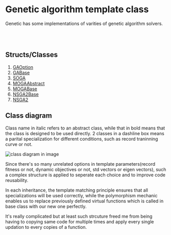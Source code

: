 # Genetic algorithm template class

Genetic has some implementations of varities of genetic algorithm solvers.

<br>
<br>

## Structs/Classes
1. [GAOption](./Genetic/GAOption.md)
2. [GABase](./Genetic/GABase.md)
3. [SOGA](./Genetic/SOGA.md)
4. [MOGAAbstract](./Genetic/MOGAAbstract.md)
5. [MOGABase](./Genetic/MOGABase.md)
6. [NSGA2Base](./Genetic/NSGA2Base.md)
7. [NSGA2](./Genetic/NSGA2.md)

## Class diagram

Class name in italic refers to an abstract class, while that in bold means that the class is designed to be used directly. 2 classes in a dashline box means a parital specialization for different conditions, such as record traninning curve or not.

![class diagram in image](https://raw.githubusercontent.com/ToKiNoBug/SlopeCraftTutorial/Images4OptimTemplates/Genetic/classDiagram.png)

Since there's so many unrelated options in template parameters(record fitness or not, dynamic objectives or not, std vectors or eigen vectors), such a complex structure is applied to seperate each choice and to improve code reusability. 

In each inheritance, the template matching principle ensures that all specializations will be used correctly, while the polymorphism mechanic enables us to replace previously defined virtual functions which is called in base class with our new one perfectly. 

It's really complicated but at least such strcuture freed me from being having to copying same code for multiple times and apply every single updation to every copies of a function.